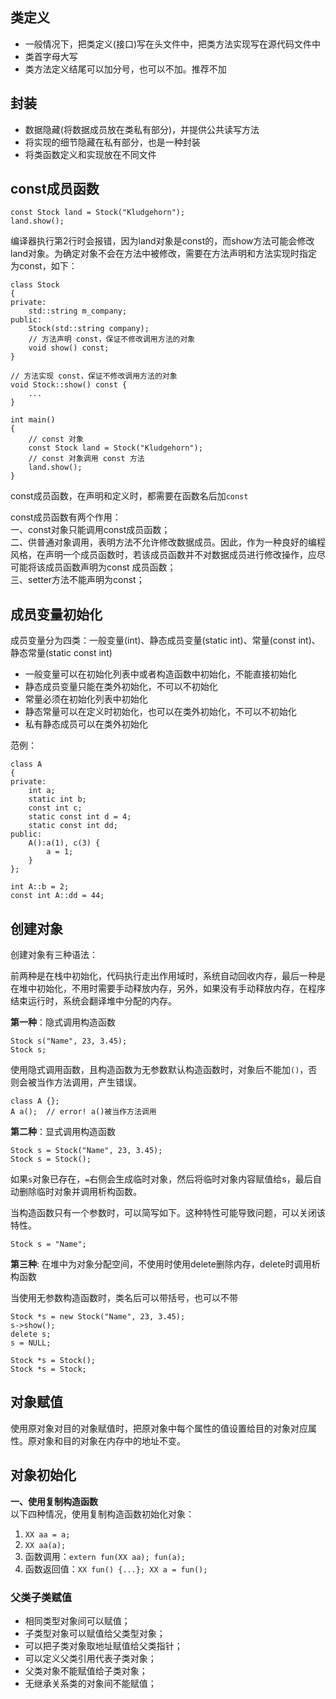 ## 类定义
- 一般情况下，把类定义(接口)写在头文件中，把类方法实现写在源代码文件中  
- 类首字母大写  
- 类方法定义结尾可以加分号，也可以不加。推荐不加

## 封装
- 数据隐藏(将数据成员放在类私有部分)，并提供公共读写方法  
- 将实现的细节隐藏在私有部分，也是一种封装
- 将类函数定义和实现放在不同文件

## const成员函数
```
const Stock land = Stock("Kludgehorn");
land.show();
```
编译器执行第2行时会报错，因为land对象是const的，而show方法可能会修改land对象。为确定对象不会在方法中被修改，需要在方法声明和方法实现时指定为const，如下：  
```
class Stock
{
private:
    std::string m_company;
public:
    Stock(std::string company);
    // 方法声明 const，保证不修改调用方法的对象
    void show() const;
}

// 方法实现 const，保证不修改调用方法的对象
void Stock::show() const {
    ...
}

int main()
{
    // const 对象
    const Stock land = Stock("Kludgehorn");
    // const 对象调用 const 方法
    land.show();
}
```

const成员函数，在声明和定义时，都需要在函数名后加`const`  

const成员函数有两个作用：  
一、const对象只能调用const成员函数；  
二、供普通对象调用，表明方法不允许修改数据成员。因此，作为一种良好的编程风格，在声明一个成员函数时，若该成员函数并不对数据成员进行修改操作，应尽可能将该成员函数声明为const 成员函数；  
三、setter方法不能声明为const；  

## 成员变量初始化

成员变量分为四类：一般变量(int)、静态成员变量(static int)、常量(const int)、静态常量(static const int)  

- 一般变量可以在初始化列表中或者构造函数中初始化，不能直接初始化
- 静态成员变量只能在类外初始化，不可以不初始化
- 常量必须在初始化列表中初始化
- 静态常量可以在定义时初始化，也可以在类外初始化，不可以不初始化
- 私有静态成员可以在类外初始化

范例：

```
class A
{
private:
    int a;
    static int b;
    const int c;
    static const int d = 4;
    static const int dd;
public:
    A():a(1), c(3) {
        a = 1;
    }
};

int A::b = 2;
const int A::dd = 44;
```

## 创建对象

创建对象有三种语法：  

前两种是在栈中初始化，代码执行走出作用域时，系统自动回收内存，最后一种是在堆中初始化，不用时需要手动释放内存，另外，如果没有手动释放内存，在程序结束运行时，系统会翻译堆中分配的内存。  

**第一种**：隐式调用构造函数  
```
Stock s("Name", 23, 3.45);
Stock s;
```
使用隐式调用函数，且构造函数为无参数默认构造函数时，对象后不能加`()`，否则会被当作方法调用，产生错误。
```
class A {};
A a();  // error! a()被当作方法调用
```

**第二种**：显式调用构造函数  
```
Stock s = Stock("Name", 23, 3.45);
Stock s = Stock();
```
如果`s`对象已存在，`=`右侧会生成临时对象，然后将临时对象内容赋值给s，最后自动删除临时对象并调用析构函数。

当构造函数只有一个参数时，可以简写如下。这种特性可能导致问题，可以关闭该特性。
```
Stock s = "Name";
```

**第三种**:
在堆中为对象分配空间，不使用时使用delete删除内存，delete时调用析构函数  

当使用无参数构造函数时，类名后可以带括号，也可以不带  
```
Stock *s = new Stock("Name", 23, 3.45);
s->show();
delete s;
s = NULL;

Stock *s = Stock();
Stock *s = Stock;
```

## 对象赋值
使用原对象对目的对象赋值时，把原对象中每个属性的值设置给目的对象对应属性。原对象和目的对象在内存中的地址不变。  

## 对象初始化
**一、使用复制构造函数**  
以下四种情况，使用复制构造函数初始化对象：  
1. `XX aa = a;`
2. `XX aa(a);`
3. 函数调用：`extern fun(XX aa); fun(a);`
4. 函数返回值：`XX fun() {...}; XX a = fun();`

### 父类子类赋值
- 相同类型对象间可以赋值；
- 子类型对象可以赋值给父类型对象；
- 可以把子类对象取地址赋值给父类指针；
- 可以定义父类引用代表子类对象；
- 父类对象不能赋值给子类对象；
- 无继承关系类的对象间不能赋值；
